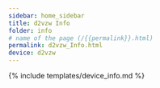 ```yaml
---
sidebar: home_sidebar
title: d2vzw Info
folder: info
# name of the page (/{{permalink}}.html)
permalink: d2vzw_Info.html
device: d2vzw
---
```

{% include templates/device_info.md %}
